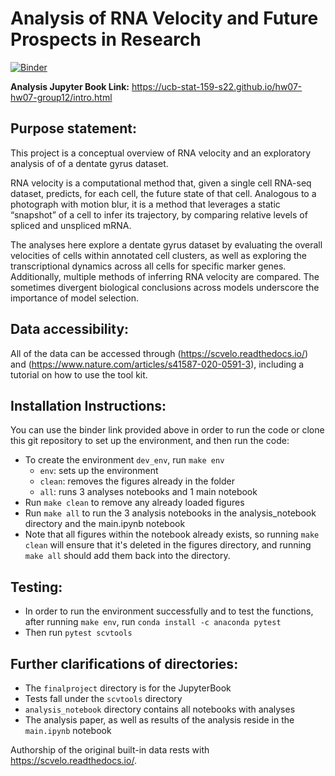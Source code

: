 # Analysis of RNA Velocity and Future Prospects in Research

[![Binder](https://mybinder.org/badge_logo.svg)](https://mybinder.org/v2/gh/UCB-stat-159-s22/hw07-hw07-group12/main?labpath=finalproject%2Ffig1.ipynb)

**Analysis Jupyter Book Link:** https://ucb-stat-159-s22.github.io/hw07-hw07-group12/intro.html

## Purpose statement: 

This project is a conceptual overview of RNA velocity and an exploratory analysis of of a dentate gyrus dataset. 

RNA velocity is a computational method that, given a single cell RNA-seq dataset, predicts, for each cell, the future state of that cell. Analogous to a photograph with motion blur, it is a method that leverages a static “snapshot” of a cell to infer its trajectory, by comparing relative levels of spliced and unspliced mRNA. 

The analyses here explore a dentate gyrus dataset by evaluating the overall velocities of cells within annotated cell clusters, as well as exploring the transcriptional dynamics across all cells for specific marker genes. Additionally, multiple methods of inferring RNA velocity are compared. The sometimes divergent biological conclusions across models underscore the importance of model selection.

## Data accessibility: 

All of the data can be accessed through (https://scvelo.readthedocs.io/) and (https://www.nature.com/articles/s41587-020-0591-3), including a tutorial on how to use the tool kit.  

## Installation Instructions:
You can use the binder link provided above in order to run the code or clone this git repository to set up the environment, and then run the code:

- To create the environment `dev_env`, run `make env` 
    - `env`: sets up the environment 
    - `clean`: removes the figures already in the folder
    - `all`: runs 3 analyses notebooks and 1 main notebook
- Run `make clean` to remove any already loaded figures
- Run `make all` to run the 3 analysis notebooks in the analysis_notebook directory and the main.ipynb notebook
- Note that all figures within the notebook already exists, so running `make clean` will ensure that it's deleted in the figures directory, and running `make all` should add them back into the directory.

## Testing:
- In order to run the environment successfully and to test the functions, after running `make env`, run `conda install -c anaconda pytest`
- Then run `pytest scvtools`

## Further clarifications of directories:

- The `finalproject` directory is for the JupyterBook
- Tests fall under the `scvtools` directory
- `analysis_notebook` directory contains all notebooks with analyses
- The analysis paper, as well as results of the analysis reside in the `main.ipynb` notebook

Authorship of the original built-in data rests with https://scvelo.readthedocs.io/.

